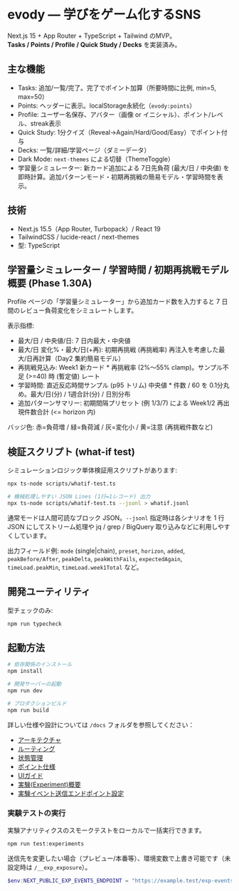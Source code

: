 # evody — 学びをゲーム化するSNS

Next.js 15 + App Router + TypeScript + Tailwind のMVP。  
**Tasks / Points / Profile / Quick Study / Decks** を実装済み。

## 主な機能

- Tasks: 追加/一覧/完了。完了でポイント加算（所要時間に比例, min=5, max=50）
- Points: ヘッダーに表示。localStorage永続化（`evody:points`）
- Profile: ユーザー名保存、アバター（画像 or イニシャル）、ポイント/レベル、streak表示
- Quick Study: 1分クイズ（Reveal→Again/Hard/Good/Easy）でポイント付与
- Decks: 一覧/詳細/学習ページ（ダミーデータ）
- Dark Mode: `next-themes` による切替（ThemeToggle）
- 学習量シミュレーター: 新カード追加による 7日先負荷 (最大/日 / 中央値) を即時計算。追加パターンモード・初期再挑戦の簡易モデル・学習時間を表示。

## 技術

- Next.js 15.5（App Router, Turbopack）/ React 19
- TailwindCSS / lucide-react / next-themes
- 型: TypeScript

## 学習量シミュレーター / 学習時間 / 初期再挑戦モデル 概要 (Phase 1.30A)

Profile ページの「学習量シミュレーター」から追加カード数を入力すると 7 日間のレビュー負荷変化をシミュレートします。

表示指標:

- 最大/日 / 中央値/日: 7 日内最大・中央値
- 最大/日 変化%・最大/日(+再): 初期再挑戦 (再挑戦率) 再注入を考慮した最大/日再計算（Day2 集約簡易モデル）
- 再挑戦見込み: Week1 新カード \* 再挑戦率 (2%〜55% clamp)。サンプル不足 (>=40) 時 (暫定値) レート
- 学習時間: 直近反応時間サンプル (p95 トリム) 中央値 \* 件数 / 60 を 0.1分丸め。最大/日(分) / 1週合計(分) / 日別分布
- 追加パターンサマリー: 初期間隔プリセット (例 1/3/7) による Week1/2 再出現件数合計 (<= horizon 内)

バッジ色: 赤=負荷増 / 緑=負荷減 / 灰=変化小 / 黄=注意 (再挑戦件数など)

## 検証スクリプト (what-if test)

シミュレーションロジック単体検証用スクリプトがあります:

```bash
npx ts-node scripts/whatif-test.ts

# 機械処理しやすい JSON Lines (1行=1レコード) 出力
npx ts-node scripts/whatif-test.ts --jsonl > whatif.jsonl
```

通常モードは人間可読なブロック JSON。`--jsonl` 指定時は各シナリオを 1 行 JSON にしてストリーム処理や jq / grep / BigQuery 取り込みなどに利用しやすくしています。

出力フィールド例: `mode` (single|chain), `preset`, `horizon`, `added`, `peakBefore/After`, `peakDelta`, `peakWithFails`, `expectedAgain`, `timeLoad.peakMin`, `timeLoad.week1Total` など。

## 開発ユーティリティ

型チェックのみ:

```bash
npm run typecheck
```

## 起動方法

```bash
# 依存関係のインストール
npm install

# 開発サーバーの起動
npm run dev

# プロダクションビルド
npm run build
```

詳しい仕様や設計については `/docs` フォルダを参照してください：

- [アーキテクチャ](./docs/ARCHITECTURE.md)
- [ルーティング](./docs/ROUTES.md)
- [状態管理](./docs/STATE.md)
- [ポイント仕様](./docs/POINTS.md)
- [UIガイド](./docs/UI_GUIDE.md)
 - [実験(Experiment)概要](./docs/EXPERIMENTS.md)
 - [実験イベント送信エンドポイント設定](./docs/EXPERIMENTS_ENDPOINT.md)

### 実験テストの実行

実験アナリティクスのスモークテストをローカルで一括実行できます。

```bash
npm run test:experiments
```

送信先を変更したい場合（プレビュー/本番等）、環境変数で上書き可能です（未設定時は `/__exp_exposure`）。

```powershell
$env:NEXT_PUBLIC_EXP_EVENTS_ENDPOINT = "https://example.test/exp-events"; npm run dev
```
